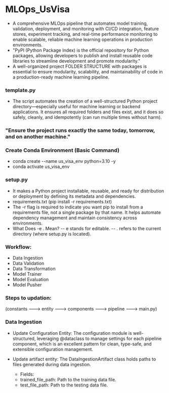 # MLOps_UsVisa
- A comprehensive MLOps pipeline that automates model training, validation, deployment, and monitoring with CI/CD integration, feature stores, experiment tracking, and real-time performance monitoring to enable scalable, reliable machine learning operations in production environments.
- "PyPI (Python Package Index) is the official repository for Python packages, allowing developers to publish and install reusable code libraries to streamline development and promote modularity."
- A well-organized project FOLDER STRUCTURE with packages is essential to ensure modularity, scalability, and maintainability of code in a production-ready machine learning pipeline.


### template.py
- The script automates the creation of a well-structured Python project directory—especially useful for machine learning or backend applications. It ensures all required folders and files exist, and it does so safely, cleanly, and idempotently (can run multiple times without harm).

### "Ensure the project runs exactly the same today, tomorrow, and on another machine."
### Create Conda Environment (Basic Command)
- conda create --name us_visa_env python=3.10 -y
- conda activate us_visa_env

### setup.py
- It makes a Python project installable, reusable, and ready for distribution or deployment by defining its metadata and dependencies.
- requirements.txt (pip install -r requirements.txt)
- The -r flag is required to indicate you want pip to install from a requirements file, not a single package by that name. It helps automate dependency management and maintain consistency across environments.
- What Does -e . Mean? -- e stands for editable. -- . refers to the current directory (where setup.py is located).

### Workflow:
- Data Ingestion
- Data Validation
- Data Transformation
- Model Trainer
- Model Evaluation
- Model Pusher

### Steps to updation:
(constants ---> entity ---> components ---> pipeline ---> main.py)

### Data Ingestion
- Update Configuration Entity: The configuration module is well-structured, leveraging @dataclass to manage settings for each pipeline component, which is an excellent pattern for clean, type-safe, and extensible configuration management.
- Update artifact entity: The DataIngestionArtifact class holds paths to files generated during data ingestion.

    - Fields:
    - trained_file_path: Path to the training data file.
    - test_file_path: Path to the testing data file.